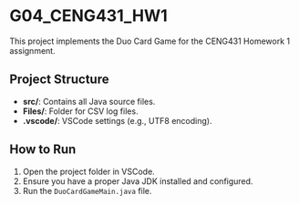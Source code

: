 # G04_CENG431_HW1

This project implements the Duo Card Game for the CENG431 Homework 1 assignment.

## Project Structure
- **src/**: Contains all Java source files.
- **Files/**: Folder for CSV log files.
- **.vscode/**: VSCode settings (e.g., UTF8 encoding).

## How to Run
1. Open the project folder in VSCode.
2. Ensure you have a proper Java JDK installed and configured.
3. Run the `DuoCardGameMain.java` file.
